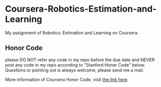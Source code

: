 # Coursera-Robotics-Estimation-and-Learning
My assignment of Robotics: Estimation and Learning on Coursera.

## Honor Code
please DO NOT refer any code in my repo before the due date and NEVER post any code in my repo according to "Stanford Honer Code" below. Questions or pointing out is always welcome, please send me a mail.

More information of Coursera Honor Code, visit [the link here](https://learner.coursera.help/hc/en-us/articles/209818863-Coursera-Honor-Code).

